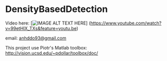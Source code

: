 # DensityBasedDetection
Video here:
[![IMAGE ALT TEXT HERE](https://i.ytimg.com/vi/99etHIX_TXs/2.jpg)]
(https://www.youtube.com/watch?v=99etHIX_TXs&feature=youtu.be)

email: anhddo93@gmail.com

This project use Piotr's Matlab toolbox: http://vision.ucsd.edu/~pdollar/toolbox/doc/
